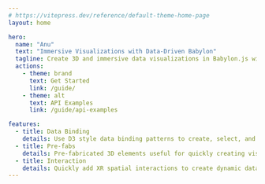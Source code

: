 ```yaml
---
# https://vitepress.dev/reference/default-theme-home-page
layout: home

hero:
  name: "Anu"
  text: "Immersive Visualizations with Data-Driven Babylon"
  tagline: Create 3D and immersive data visualizations in Babylon.js with powerful data binding scene graph manipulation patterns, pre-fabs, and interactions.
  actions:
    - theme: brand
      text: Get Started
      link: /guide/
    - theme: alt
      text: API Examples
      link: /guide/api-examples

features:
  - title: Data Binding
    details: Use D3 style data binding patterns to create, select, and manipulate meshes in the Babylon scene graph.
  - title: Pre-fabs
    details: Pre-fabricated 3D elements useful for quickly creating visualizations such as axes, text, maps and globes, etc.
  - title: Interaction
    details: Quickly add XR spatial interactions to create dynamic data visualizations, animations, and more.
--- 
```






